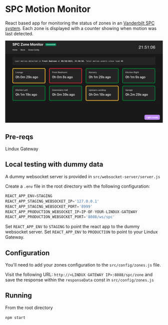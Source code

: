 # SPC Motion Monitor
React based app for monitoring the status of zones in an [Vanderbilt SPC system](https://www.lundix.se/smarta-losningar/). Each zone is displayed with a counter showing when motion was last detected.

![alt text](https://raw.githubusercontent.com/stevescode/spc-react/main/app-sample.png "SPC-React Screenshot")

## Pre-reqs
Lindux Gateway

## Local testing with dummy data
A dummy websocket server is provided in `src/websocket-server/server.js`

Create a `.env` file in the root directory with the following configuration:

```javascript
REACT_APP_ENV=STAGING
REACT_APP_STAGING_WEBSOCKET_IP='127.0.0.1'
REACT_APP_STAGING_WEBSOCKET_PORT='8999'
REACT_APP_PRODUCTION_WEBSOCKET_IP=IP-OF-YOUR-LINDUX-GATEWAY
REACT_APP_PRODUCTION_WEBSOCKET_PORT='8088/ws/spc'
```

Set `REACT_APP_ENV` to `STAGING` to point the react app to the dummy websocket server. Set `REACT_APP_ENV` to `PRODUCTION` to point to your Lindux Gateway.

## Configuration
You'll need to add your zones configuration to the `src/config/zones.js` file.

Visit the following URL: `http://<LINDUX GATEWAY IP>:8088/spc/zone` and save the response within the `responseData` const in `src/config/zones.js`

## Running
From the root directory

`npm start`